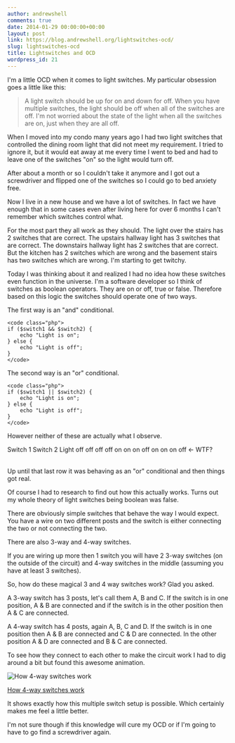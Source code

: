 ```yaml
---
author: andrewshell
comments: true
date: 2014-01-29 00:00:00+00:00
layout: post
link: https://blog.andrewshell.org/lightswitches-ocd/
slug: lightswitches-ocd
title: Lightswitches and OCD
wordpress_id: 21
---
```


I'm a little OCD when it comes to light switches. My particular obsession goes a little like this:



<blockquote>
  A light switch should be up for on and down for off.  When you have multiple
  switches, the light should be off when all of the switches are off.  I'm not
  worried about the state of the light when all the switches are on, just when
  they are all off.
</blockquote>



When I moved into my condo many years ago I had two light switches that controlled the dining room light that did not meet my requirement.  I tried to ignore it, but it would eat away at me every time I went to bed and had to leave one of the switches "on" so the light would turn off.

After about a month or so I couldn't take it anymore and I got out a screwdriver and flipped one of the switches so I could go to bed anxiety free.

Now I live in a new house and we have a lot of switches.  In fact we have enough that in some cases even after living here for over 6 months I can't remember which switches control what.

For the most part they all work as they should.  The light over the stairs has 2 switches that are correct.  The upstairs hallway light has 3 switches that are correct.  The downstairs hallway light has 2 switches that are correct.  But the kitchen has 2 switches which are wrong and the basement stairs has two switches which are wrong. I'm starting to get twitchy.

Today I was thinking about it and realized I had no idea how these switches even function in the universe.  I'm a software developer so I think of switches as boolean operators.  They are on or off, true or false.  Therefore based on this logic the switches should operate one of two ways.

The first way is an "and" conditional.


    
    <code class="php">
    if ($switch1 && $switch2) {
        echo "Light is on";
    } else {
        echo "Light is off";
    }
    </code>



The second way is an "or" conditional.


    
    <code class="php">
    if ($switch1 || $switch2) {
        echo "Light is on";
    } else {
        echo "Light is off";
    }
    </code>



However neither of these are actually what I observe.

<table class="table table-hover table-condensed" >

<tr >
Switch 1
Switch 2
Light
</tr>

<tbody >
<tr >
off
off
off
</tr>
<tr >
off
on
on
</tr>
<tr >
on
off
on
</tr>
<tr >
on
on
off <- WTF?
</tr>
</tbody>
</table>

Up until that last row it was behaving as an "or" conditional and then things got real.

Of course I had to research to find out how this actually works.  Turns out my whole theory of light switches being boolean was false.

There are obviously simple switches that behave the way I would expect.  You have a wire on two different posts and the switch is either connecting the two or not connecting the two.

There are also 3-way and 4-way switches.

If you are wiring up more then 1 switch you will have 2 3-way switches (on the outside of the circuit) and 4-way switches in the middle (assuming you have at least 3 switches).

So, how do these magical 3 and 4 way switches work?  Glad you asked.

A 3-way switch has 3 posts, let's call them A, B and C.  If the switch is in one position, A & B are connected and if the switch is in the other position then A & C are connected.

A 4-way switch has 4 posts, again A, B, C and D.  If the switch is in one position then A & B are connected and C & D are connected.  In the other position A & D are connected and B & C are connected.

To see how they connect to each other to make the circuit work I had to dig around a bit but found this awesome animation.

![How 4-way switches work](/uploads/2014/01/4WayAnimation.gif)

[How 4-way switches work](http://users.wfu.edu/matthews/misc/switches/4WayAnimation.html)

It shows exactly how this multiple switch setup is possible.  Which certainly makes me feel a little better.

I'm not sure though if this knowledge will cure my OCD or if I'm going to have to go find a screwdriver again.
